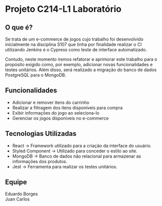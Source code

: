 # Projeto C214-L1 Laboratório

## O que é?
Se trata de um e-commerce de jogos cujo trabalho foi desenvolvido inicialmente na disciplina S107 que tinha por finalidade realizar o CI utilizando Jenkins e o Cypress como teste de interface automatizado.

Contudo, neste momento iremos refatorar e aprimorar este trabalho para o propósito exigido como, por exemplo, adicionar novas funcionalidades e testes unitários. Além disso, será realizado a migração do banco de dados PostgreSQL para o MongoDB.


## Funcionalidades
- Adicionar e remover itens do carrinho
- Realizar a filtragem dos itens disponiveis para compra
- Exibir informações do jogo ao seleciona-lo
- Gerenciar os jogos disponiveis no e-commerce


## Tecnologias Utilizadas
- React -> Framework utilizado para a criação da interface do usuário.
- Styled Component -> Utilizado para conceder o estilo ao site.
- MongoDB -> Banco de dados não relacional para armazenar as informações dos produtos.
- Jest -> Ferramenta para realizar os testes unitários.


## Equipe
Eduardo Borges <br>
Juan Carlos
